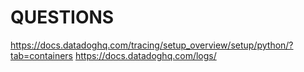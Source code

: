 

# QUESTIONS

https://docs.datadoghq.com/tracing/setup_overview/setup/python/?tab=containers
https://docs.datadoghq.com/logs/



